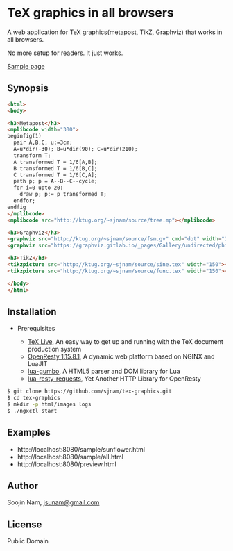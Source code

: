 TeX graphics in all browsers
=======
A web application for TeX graphics(metapost, TikZ, Graphviz) that works
in all browsers.

No more setup for readers. It just works.

[Sample page](http://ktug.org/~sjnam/gxn/all.html)

Synopsis
---------

````html
<html>
<body>

<h3>Metapost</h3>
<mplibcode width="300">
beginfig(1)
  pair A,B,C; u:=3cm;
  A=u*dir(-30); B=u*dir(90); C=u*dir(210);
  transform T;
  A transformed T = 1/6[A,B];
  B transformed T = 1/6[B,C];
  C transformed T = 1/6[C,A];
  path p; p = A--B--C--cycle;
  for i=0 upto 20:
    draw p; p:= p transformed T;
  endfor;
endfig
</mplibcode>
<mplibcode src="http://ktug.org/~sjnam/source/tree.mp"></mplibcode>

<h3>Graphviz</h3>
<graphviz src="http://ktug.org/~sjnam/source/fsm.gv" cmd="dot" width="150"></graphviz>
<graphviz src="https://graphviz.gitlab.io/_pages/Gallery/undirected/philo.gv.txt" cmd="neato" width="150"></graphviz>

<h3>TikZ</h3>
<tikzpicture src="http://ktug.org/~sjnam/source/sine.tex" width="150"></tikzpicture>
<tikzpicture src="http://ktug.org/~sjnam/source/func.tex" width="150"></tikzpicture>

</body>
</html>
````

Installation
------------
- Prerequisites
  
  - [TeX Live](https://www.tug.org/texlive/), An easy way to get up and running with the TeX document production system
  - [OpenResty 1.15.8.1](https://openresty.org/en/ann-1015008001rc1.html), A dynamic web platform based on NGINX and LuaJIT
  - [lua-gumbo](https://craigbarnes.gitlab.io/lua-gumbo/), A HTML5 parser and DOM library for Lua
  - [lua-resty-requests](https://github.com/tokers/lua-resty-requests), Yet Another HTTP Library for OpenResty

```bash
$ git clone https://github.com/sjnam/tex-graphics.git
$ cd tex-graphics
$ mkdir -p html/images logs
$ ./ngxctl start
```

Examples
--------
- http://localhost:8080/sample/sunflower.html
- http://localhost:8080/sample/all.html
- http://localhost:8080/preview.html

Author
------
Soojin Nam, jsunam@gmail.com

License
-------
Public Domain

